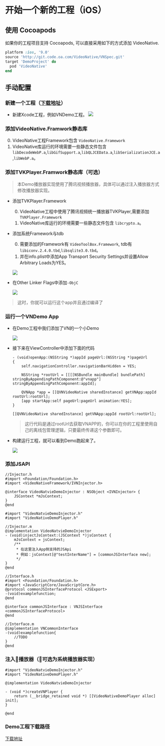 # 开始一个新的工程（iOS）

## 使用 Cocoapods

如果你的工程项目支持 Cocoapods, 可以直接采用如下的方式添加 VideoNative.

```ruby
platform :ios, '9.0'
source 'http://git.code.oa.com/VideoNative/VNSpec.git'
target 'DemoProject' do
  pod 'VideoNative'
end
```

## 手动配置
### 新建一个工程（[下载地址](https://share.weiyun.com/5z5MUnc)）

* 新建Xcode工程，例如VNDemo工程。
![](https://puui.qpic.cn/vupload/0/20180920_1537454612925_lbyprdz27fr.png/0)


### 添加VideoNative.Framwork静态库

0. VideoNative工程Framework包含 `VideoNative.Framework`
0. VideoNative库运行的环境需要一些静态文件包含 `libDecodeWebP.a`,`libGifSupport.a`,`libQLJCEData.a`,`libSerializationJCE.a`,`libWebP.a`。

### 添加TVKPlayer.Framwork静态库（可选）
>本Demo播放器实现使用了腾讯视频播放器，具体可以通过注入播放器方式修改播放器实现。
    
   - 添加TVKPlayer.Framework

        0. VideoNative工程中使用了腾讯视频统一播放器TVKPlayer,需要添加 `TVKPlayer.Framework`
        0. VideoNative库运行的环境需要一些静态文件包含 `libcrypto.a`。

   - 添加系统Framework与tdb

        0. 需要添加的Framework有 `VideoToolBox.Framework`, tdb有`libiconv.2.4.0.tbd`,`libsqlite3.0.tbd`。
        0. 并在info.plist中添加App Transport Security Settings并设置Allow Arbitrary Loads为YES。

        ![](https://puui.qpic.cn/vupload/0/20180920_1537455031397_cpf99chs69.png/0)


   - 在Other Linker Flags中添加`-ObjC`

        ![](https://puui.qpic.cn/vupload/0/20180920_1537455111827_mxn4ci95e4.png/0)

>这时，你就可以运行这个app并且通过编译了

### 运行一个VNDemo App

- 在Demo工程中我们添加了VN的一个小Demo

    ![](https://puui.qpic.cn/vupload/0/20180920_1537455240447_6prz932nv1.png/0)

- 接下来在ViewController中添加下面的代码


    ```ObjC
    - (void)openApp:(NSString *)appId pageUrl:(NSString *)pageUrl
    {
        self.navigationController.navigationBarHidden = YES;
        
        NSString *rootUrl = [[[[NSBundle mainBundle] bundlePath] stringByAppendingPathComponent:@"vnapp"] stringByAppendingPathComponent:appId];
        
        QVNApp *app = [[QVNVideoNative sharedInstance] getVNApp:appId rootUrl:rootUrl];
        [app startApp:self pageUrl:pageUrl animation:YES];
    }

    ```
    
    ```ObjC
    [[QVNVideoNative sharedInstance] getVNApp:appId rootUrl:rootUrl];
    ```
    
    >这行代码是通过rootUrl去获取VNAPP的，你可以在你的工程里使用自己的离线包管理逻辑，只要最终传递这个参数即可。


- 构建运行工程，就可以看到Demo跑起来了。

    ![](https://puui.qpic.cn/vupload/0/20180920_1537454564898_hvtnisfjn8k.jpeg/0)

### 添加JSAPI

```ObjC
//Injector.h
#import <Foundation/Foundation.h>
#import <VideoNativeFramework/IVNInjector.h>

@interface VideoNatvieDemoInjector : NSObject <IVNInjector> {
    JSContext *mJsContext;
}
@end

#import "VideoNatvieDemoInjector.h"
#import "VideoNativeDemoPlayer.h"

//Injector.m
@implementation VideoNatvieDemoInjector
- (void)injectJsContext:(JSContext *)jsContext {
    mJsContext = jsContext;
    /**
     * 在这里注入App侧支持的JSApi
     * 例如：jsContext[@"testInterName"] = [commonJSInterface new];
     */
}
@end

//Interface.h
#import <Foundation/Foundation.h>
#import <JavaScriptCore/JavaScriptCore.h>
@protocol commonJSInterfaceProtocol <JSExport>
-(void)examplefunction;
@end

@interface commonJSInterface : VNJSInterface <commonJSInterfaceProtocol>
@end

//Interface.m
@implementation VNCommonInterface
-(void)examplefunction{
    //TODO
}
@end

```

### 注入播放器（可选为系统播放器实现）

```ObjC
#import "VideoNatvieDemoInjector.h"
#import "VideoNativeDemoPlayer.h"

@implementation VideoNatvieDemoInjector

- (void *)createVNPlayer {
    return (__bridge_retained void *) [[VideoNativeDemoPlayer alloc] init];
}

@end
```

### Demo工程下载路径

[下载地址](https://share.weiyun.com/5z5MUnc)

